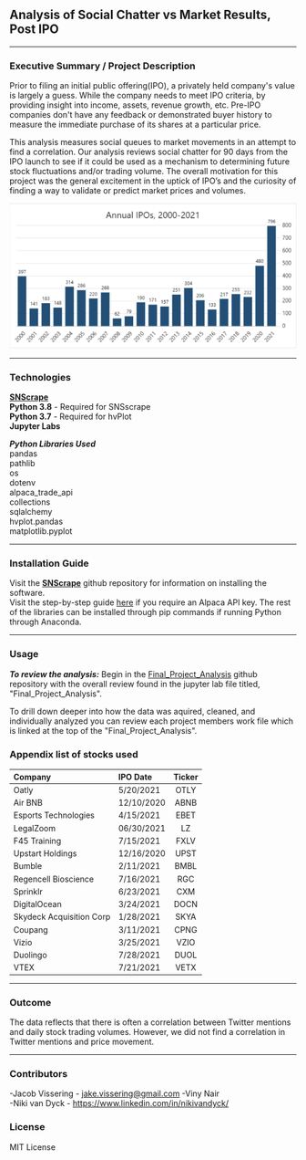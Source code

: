 
## Analysis of Social Chatter vs Market Results, Post IPO
---
### Executive Summary / Project Description
Prior to filing an initial public offering(IPO), a privately held company's value is largely a guess.  While the company needs to meet IPO criteria, by providing insight into income, assets, revenue growth, etc. Pre-IPO companies don't have any feedback or demonstrated buyer history to measure the immediate purchase of its shares at a particular price.   

This analysis measures social queues to market movements in an attempt to find a correlation. Our analysis reviews social chatter for 90 days from the IPO launch to see if it could be used as a mechanism to determining future stock fluctuations and/or trading volume. The overall motivation for this project was the general excitement in the uptick of IPO’s and the curiosity of finding a way to validate or predict market prices and volumes.

![IPOchart](Combined/Images/Annualipochart.png)


---
### Technologies
**[SNScrape](https://github.com/JustAnotherArchivist/snscrape)**  
**Python 3.8** - Required for SNSscrape  
**Python 3.7** - Required for hvPlot  
**Jupyter Labs**  
  
***Python Libraries Used***  
pandas  
pathlib  
os  
dotenv  
alpaca_trade_api  
collections  
sqlalchemy  
hvplot.pandas  
matplotlib.pyplot  


---
### Installation Guide
Visit the **[SNScrape](https://github.com/JustAnotherArchivist/snscrape)** github repository for information on installing the software.  
Visit the step-by-step guide [here](https://algotrading101.com/learn/alpaca-trading-api-guide/) if you require an Alpaca API key.
The rest of the libraries can be installed through pip commands if running Python through Anaconda.

---
### Usage
***To review the analysis:***
Begin in the [Final_Project_Analysis](https://github.com/jake-viss/UWFintech_Project1/tree/main/Final_Project_Analysis) github repository with the overall review found in the jupyter lab file titled, "Final_Project_Analysis".

To drill down deeper into how the data was aquired, cleaned, and individually analyzed you can review each project members work file which is linked at the top of the "Final_Project_Analysis". 

### Appendix list of stocks used   
| Company | IPO Date | Ticker |
| :--- | :--- | :---:| 
|Oatly	|5/20/2021	|OTLY|
|Air BNB 	|12/10/2020	|ABNB|
|Esports Technologies 	|4/15/2021	|EBET|
|LegalZoom 	|06/30/2021	|LZ|
|F45 Training  	|7/15/2021	|FXLV|
|Upstart Holdings	|12/16/2020	|UPST|
|Bumble 	|2/11/2021	|BMBL|
|Regencell Bioscience 	|7/16/2021	|RGC|
|Sprinklr	|6/23/2021	|CXM|
|DigitalOcean	|3/24/2021	|DOCN|
|Skydeck Acquisition Corp	|1/28/2021	|SKYA|
|Coupang	|3/11/2021	|CPNG|
|Vizio	|3/25/2021	|VZIO|
|Duolingo	|7/28/2021	|DUOL|
|VTEX	|7/21/2021	|VETX|

---
### Outcome 
The data reflects that there is often a correlation between Twitter mentions and daily stock trading volumes. However, we did not find a correlation in Twitter mentions and price movement. 

---
### Contributors
-Jacob Vissering - jake.vissering@gmail.com
-Viny Nair  
-Niki van Dyck - https://www.linkedin.com/in/nikivandyck/ 

### License
MIT License
